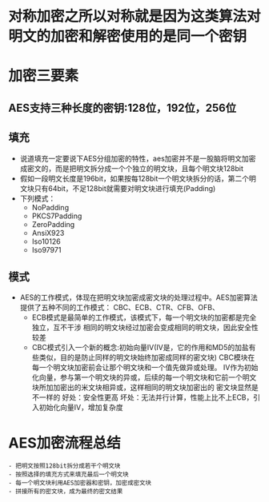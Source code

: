 # 对称加密之所以对称就是因为这类算法对明文的加密和解密使用的是同一个密钥
# 加密三要素
## AES支持三种长度的密钥:128位，192位，256位
## 填充
- 说道填充一定要说下AES分组加密的特性，aes加密并不是一股脑将明文加密成密文的，而是把明文拆分成一个个独立的明文块，且每个明文块128bit
- 假如一段明文长度是196bit，如果按每128bit一个明文块拆分的话，第二个明文块只有64bit，不足128bit就需要对明文块进行填充(Padding)
- 下列模式：
    - NoPadding 
    - PKCS7Padding
    - ZeroPadding
    - AnsiX923
    - Iso10126
    - Iso97971
## 模式
- AES的工作模式，体现在把明文块加密成密文块的处理过程中。AES加密算法提供了五种不同的工作模式：
    CBC、ECB、CTR、CFB、OFB、
    - ECB模式是最简单的工作模式，该模式下，每一个明文块的加密都是完全独立，互不干涉
        相同的明文块经过加密会变成相同的明文块，因此安全性较差
    - CBC模式引入一个新的概念:初始向量IV(IV是，它的作用和MD5的加盐有些类似，目的是防止同样的明文块始终加密成同样的密文块)
        CBC模块在每一个明文块加密前会让那个明文块和一个值先做异或处理。
        IV作为初始化向量，参与第一个明文块的异或，后续的每一个明文块和它前一个明文块所加加密出的米文块相异或，这样相同的明文块加密出的
        密文块显然是不一样的
            好处：安全性更高
            坏处：无法并行计算，性能上比不上ECB，引入初始化向量IV，增加复杂度

# AES加密流程总结
    - 把明文按照128bit拆分成若干个明文块
    - 按照选择的填充方式来填充最后一个明文块
    - 每一个明文块利用AES加密器和密钥，加密成密文块
    - 拼接所有的密文块，成为最终的密文结果

